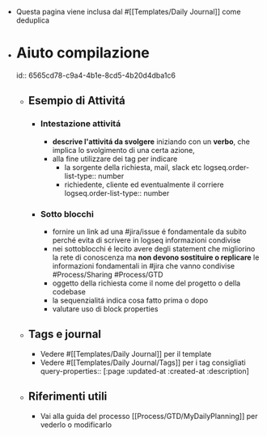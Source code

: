 - Questa pagina viene inclusa dal #[[Templates/Daily Journal]] come deduplica
- # Aiuto compilazione
  id:: 6565cd78-c9a4-4b1e-8cd5-4b20d4dba1c6
	- ## Esempio di Attivitá
		- ### Intestazione attivitá
			- **descrive l'attivitá da svolgere** iniziando con un **verbo**, che implica lo svolgimento di una certa azione,
			- alla fine utilizzare dei tag per indicare
				- la sorgente della richiesta, mail, slack etc
				  logseq.order-list-type:: number
				- richiedente, cliente ed eventualmente il corriere
				  logseq.order-list-type:: number
		- ### Sotto blocchi
			- fornire un link ad una #jira/issue é fondamentale da subito perché evita di scrivere in logseq informazioni condivise
			- nei sottoblocchi é lecito avere degli statement che migliorino la rete di conoscenza ma **non devono sostituire o replicare** le informazioni fondamentali in #jira che vanno condivise #Process/Sharing #Process/GTD
			- oggetto della richiesta come il nome del progetto o della codebase
			- la sequenzialitá indica cosa fatto prima o dopo
			- valutare uso di block properties
	- ## Tags e journal
		- Vedere #[[Templates/Daily Journal]] per il template
		- Vedere #[[Templates/Daily Journal/Tags]] per i tag consigliati
		  query-properties:: [:page :updated-at :created-at :description]
	- ## Riferimenti utili
		- Vai alla guida del processo [[Process/GTD/MyDailyPlanning]] per vederlo o modificarlo